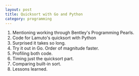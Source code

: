 ```yaml
---
layout: post
title: Quicksort with Go and Python
category: programming
---
```


1. Mentioning working through Bentley's Programming Pearls.
1. Code for Lamuto's quicksort with Python
1. Surprised it takes so long.
1. Try it out in Go. Order of magnitude faster.
1. Profiling both code.
1. Timing just the quicksort part.
1. Comparing built-in sort.
1. Lessons learned.
